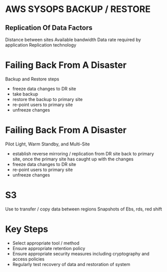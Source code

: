 # AWS SYSOPS BACKUP / RESTORE

## Replication Of Data Factors
Distance between sites
Available bandwidth
Data rate required by application
Replication technology

# Failing Back From A Disaster
Backup and Restore steps
- freeze data changes to DR site
- take backup
- restore the backup to primary site
- re-point users to primary site
- unfreeze changes

# Failing Back From A Disaster
Pilot Light, Warm Standby, and Multi-Site
- establish reverse mirroring / replication from DR site back to primary site,
once the primary site has caught up with the changes
- freeze data changes to DR site
- re-point users to primary site
- unfreeze changes

# S3
Use to transfer / copy data between regions
Snapshots of Ebs, rds, red shift

# Key Steps
- Select appropriate tool / method
- Ensure appropriate retention policy
- Ensure appropriate security measures including cryptography and access
policies
- Regularly test recovery of data and restoration of system

